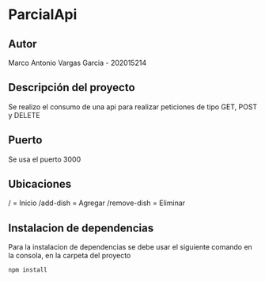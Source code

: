 # ParcialApi
 
## Autor

Marco Antonio Vargas Garcia - 202015214

## Descripción del proyecto

Se realizo el consumo de una api para realizar peticiones de tipo GET, POST y DELETE

## Puerto

Se usa el puerto 3000

## Ubicaciones

/ = Inicio
/add-dish = Agregar
/remove-dish = Eliminar

## Instalacion de dependencias

Para la instalacion de dependencias se debe usar el siguiente comando en la consola, en la carpeta del proyecto

```bash
npm install 
```